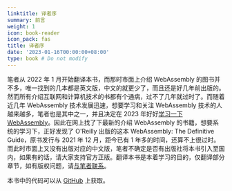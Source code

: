 ```yaml
---
linktitle: 译者序
summary: 前言
weight: 1
icon: book-reader
icon_pack: fas
title: 译者序
date: '2023-01-16T00:00:00+08:00'
type: book # Do not modify
---
```


笔者从 2022 年 1 月开始翻译本书，而那时市面上介绍 WebAssembly 的图书并不多，唯一找到的几本都是英文版，中文的就更少了，而且还是好几年前出版的。然而所有介绍互联网和计算机技术的书都有个通病，过不了几年就过时了。而随着近几年 WebAssembly 技术发展迅速，想要学习和关注 WebAssembly 技术的人越来越多，笔者也是其中之一，并且决定在 2023 年好好[学习一下 WebAssembly](https://jimmysong.io/blog/why-you-should-learn-wasm/)。因此在网上找了下最新的介绍 WebAssembly 的书籍，想要系统的学习下，正好发现了 O'Reilly 出版的这本 WebAssembly: The Definitive Guide，原书发行与 2021 年 12 月，距今已有 1 年多的时间，还算不上很过时。而此时市面上又没有出版对应的中文版，笔者不确定是否有出版社将本书引入至国内，如果有的话，请大家支持官方正版。翻译本书是本着学习的目的，仅翻译部分章节，如有版权问题，请[与笔者联系](https://jimmysong.io/contact/)。

本书中的代码可以从 [GitHub](https://github.com/bsletten/wasm_tdg) 上获取。